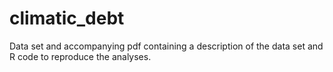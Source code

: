 # climatic_debt

Data set and accompanying pdf containing a description of the data set and R code to reproduce the analyses.
